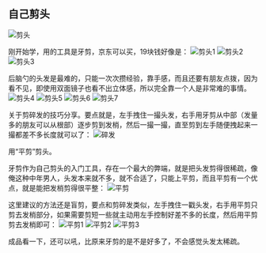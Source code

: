 ## 自己剪头
![剪头](../images/5-生活小技巧/00-自己剪头/剪头.webp)

刚开始学，用的工具是牙剪，京东可以买，19块钱好像是：
![剪头1](../images/5-生活小技巧/00-自己剪头/剪头1.webp)
![剪头2](../images/5-生活小技巧/00-自己剪头/剪头2.webp)
![剪头3](../images/5-生活小技巧/00-自己剪头/剪头3.webp)

后脑勺的头发是最难的，只能一次次攒经验，靠手感，而且还要有朋友点拨，因为看不见，即使用双面镜子也看不出立体感，所以完全靠一个人是非常难的事情。
![剪头4](../images/5-生活小技巧/00-自己剪头/剪头4.webp)
![剪头5](../images/5-生活小技巧/00-自己剪头/剪头5.webp)
![剪头6](../images/5-生活小技巧/00-自己剪头/剪头6.webp)
![剪头7](../images/5-生活小技巧/00-自己剪头/剪头7.webp)

关于剪碎发的技巧分享。要点就是，左手拽住一撮头发，右手用牙剪从中部（发量多的朋友可以从根部）逐步剪到发梢，然后一撮一撮，直至剪到左手随便拽起来一撮都差不多长度就可以了：
![碎发](../images/5-生活小技巧/00-自己剪头/碎发.webp)

用“平剪”剪头。

牙剪作为自己剪头的入门工具，存在一个最大的弊端，就是把头发剪得很稀疏，像俺这种中年男人，头发本来就不多，就不合适了，只能上平剪，而且平剪有一个优点，就是能把发梢剪得很平整：
![平剪](../images/5-生活小技巧/00-自己剪头/平剪.webp)

这里建议的方法还是盲剪，要点和剪碎发类似，左手拽住一戳头发，右手用平剪只剪去发梢部分，如果需要剪短一些就主动用左手控制好差不多的长度，然后用平剪剪去发梢即可：
![平剪1](../images/5-生活小技巧/00-自己剪头/平剪1.webp)
![平剪2](../images/5-生活小技巧/00-自己剪头/平剪2.webp)
![平剪3](../images/5-生活小技巧/00-自己剪头/平剪3.webp)

成品看一下，还可以吼，比原来牙剪的是不是好多了，不会感觉头发太稀疏。

